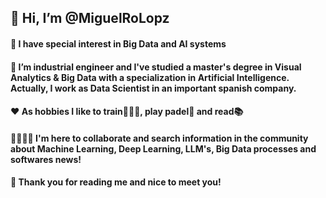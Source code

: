 ## 👋 Hi, I’m @MiguelRoLopz
#### 👀 I have special interest in Big Data and AI systems
#### 🧠 I’m industrial engineer and I've studied a master's degree in Visual Analytics & Big Data with a specialization in Artificial Intelligence. Actually, I work as Data Scientist in an important spanish company.
#### ❤️ As hobbies I like to train🏋🏻‍♂️, play padel🥎 and read📚
#### 🫱🏻‍🫲🏽 I'm here to collaborate and search information in the community about Machine Learning, Deep Learning, LLM's, Big Data processes and softwares news!
#### 🫡 Thank you for reading me and nice to meet you! 
